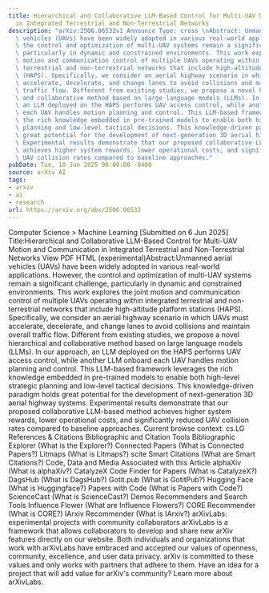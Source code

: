 ```yaml
---
title: Hierarchical and Collaborative LLM-Based Control for Multi-UAV Motion and Communication
  in Integrated Terrestrial and Non-Terrestrial Networks
description: "arXiv:2506.06532v1 Announce Type: cross \nAbstract: Unmanned aerial\
  \ vehicles (UAVs) have been widely adopted in various real-world applications. However,\
  \ the control and optimization of multi-UAV systems remain a significant challenge,\
  \ particularly in dynamic and constrained environments. This work explores the joint\
  \ motion and communication control of multiple UAVs operating within integrated\
  \ terrestrial and non-terrestrial networks that include high-altitude platform stations\
  \ (HAPS). Specifically, we consider an aerial highway scenario in which UAVs must\
  \ accelerate, decelerate, and change lanes to avoid collisions and maintain overall\
  \ traffic flow. Different from existing studies, we propose a novel hierarchical\
  \ and collaborative method based on large language models (LLMs). In our approach,\
  \ an LLM deployed on the HAPS performs UAV access control, while another LLM onboard\
  \ each UAV handles motion planning and control. This LLM-based framework leverages\
  \ the rich knowledge embedded in pre-trained models to enable both high-level strategic\
  \ planning and low-level tactical decisions. This knowledge-driven paradigm holds\
  \ great potential for the development of next-generation 3D aerial highway systems.\
  \ Experimental results demonstrate that our proposed collaborative LLM-based method\
  \ achieves higher system rewards, lower operational costs, and significantly reduced\
  \ UAV collision rates compared to baseline approaches."
pubDate: Tue, 10 Jun 2025 00:00:00 -0400
source: arXiv AI
tags:
- arxiv
- ai
- research
url: https://arxiv.org/abs/2506.06532
---
```


Computer Science > Machine Learning
[Submitted on 6 Jun 2025]
Title:Hierarchical and Collaborative LLM-Based Control for Multi-UAV Motion and Communication in Integrated Terrestrial and Non-Terrestrial Networks
View PDF HTML (experimental)Abstract:Unmanned aerial vehicles (UAVs) have been widely adopted in various real-world applications. However, the control and optimization of multi-UAV systems remain a significant challenge, particularly in dynamic and constrained environments. This work explores the joint motion and communication control of multiple UAVs operating within integrated terrestrial and non-terrestrial networks that include high-altitude platform stations (HAPS). Specifically, we consider an aerial highway scenario in which UAVs must accelerate, decelerate, and change lanes to avoid collisions and maintain overall traffic flow. Different from existing studies, we propose a novel hierarchical and collaborative method based on large language models (LLMs). In our approach, an LLM deployed on the HAPS performs UAV access control, while another LLM onboard each UAV handles motion planning and control. This LLM-based framework leverages the rich knowledge embedded in pre-trained models to enable both high-level strategic planning and low-level tactical decisions. This knowledge-driven paradigm holds great potential for the development of next-generation 3D aerial highway systems. Experimental results demonstrate that our proposed collaborative LLM-based method achieves higher system rewards, lower operational costs, and significantly reduced UAV collision rates compared to baseline approaches.
Current browse context:
cs.LG
References & Citations
Bibliographic and Citation Tools
Bibliographic Explorer (What is the Explorer?)
Connected Papers (What is Connected Papers?)
Litmaps (What is Litmaps?)
scite Smart Citations (What are Smart Citations?)
Code, Data and Media Associated with this Article
alphaXiv (What is alphaXiv?)
CatalyzeX Code Finder for Papers (What is CatalyzeX?)
DagsHub (What is DagsHub?)
Gotit.pub (What is GotitPub?)
Hugging Face (What is Huggingface?)
Papers with Code (What is Papers with Code?)
ScienceCast (What is ScienceCast?)
Demos
Recommenders and Search Tools
Influence Flower (What are Influence Flowers?)
CORE Recommender (What is CORE?)
IArxiv Recommender
(What is IArxiv?)
arXivLabs: experimental projects with community collaborators
arXivLabs is a framework that allows collaborators to develop and share new arXiv features directly on our website.
Both individuals and organizations that work with arXivLabs have embraced and accepted our values of openness, community, excellence, and user data privacy. arXiv is committed to these values and only works with partners that adhere to them.
Have an idea for a project that will add value for arXiv's community? Learn more about arXivLabs.